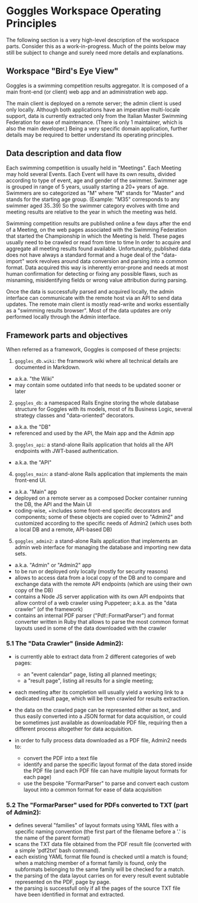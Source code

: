 # Goggles Workspace Operating Principles
The following section is a very high-level description of the workspace parts. Consider this as a work-in-progress.
Much of the points below may still be subject to change and surely need more details and explanations.

## Workspace "Bird's Eye View"
Goggles is a swimming competition results aggregator. It is composed of a main front-end (or client) web app and an administration web app.

The main client is deployed on a remote server; the admin client is used only locally.
Although both applications have an imperative multi-locale support, data is currently extracted only from the Italian Master Swimming Federation for ease of maintenance.
(There is only 1 maintainer, which is also the main developer.)
Being a very specific domain application, further details may be required to better understand its operating principles.

## Data description and data flow
Each swimming competition is usually held in "Meetings". Each Meeting may hold several Events.
Each Event will have its own results, divided according to type of event, age and gender of the swimmer.
Swimmer age is grouped in range of 5 years, usually starting a 20+ years of age.
Swimmers are so categorized as "M<XX>" where "M" stands for "Master" and <XX> stands for the starting age group. (Example: "M35" corresponds to any swimmer aged 35..39)
So the swimmer category evolves with time and meeting results are relative to the year in which the meeting was held.

Swimming competition results are published online a few days after the end of a Meeting, on the web pages associated with the Swimming Federation that started the Championship in which the Meeting is held.
These pages usually need to be crawled or read from time to time In order to acquire and aggregate all meeting results found available.
Unfortunately, published data does not have always a standard format and a huge deal of the "data-import" work revolves around data conversion and parsing into a common format.
Data acquired this way is inherently error-prone and needs at most human confirmation for detecting or fixing any possible flaws, such as misnaming, misidentifying fields or wrong value attribution during parsing.

Once the data is successfully parsed and acquired locally, the admin interface can communicate with the remote host via an API to send data updates.
The remote main client is mostly read-write and works essentially as a "swimming results browser". Most of the data updates are only performed locally through the Admin interface.

## Framework parts and objectives
When referred as a framework, Goggles is composed of these projects:

1. `goggles_db.wiki`: the framework wiki where all technical details are documented in Markdown.
  - a.k.a. "the Wiki"
  - may contain some outdated info that needs to be updated sooner or later

2. `goggles_db`: a namespaced Rails Engine storing the whole database structure for Goggles with its models, most of its Business Logic, several strategy classes and "data-oriented" decorators.
  - a.k.a. the "DB"
  - referenced and used by the API, the Main app and the Admin app

3. `goggles_api`: a stand-alone Rails application that holds all the API endpoints with JWT-based authentication.
  - a.k.a. the "API"

4. `goggles_main`: a stand-alone Rails application that implements the main front-end UI.
  - a.k.a. "Main" app
  - deployed on a remote server as a composed Docker container running the DB, the API and the Main UI
  - coding-wise, +includes some front-end specific decorators and components; some of these objects are copied over to "Admin2" and customized according to the specific needs of Admin2 (which uses both a local DB and a remote, API-based DB)

5. `goggles_admin2`: a stand-alone Rails application that implements an admin web interface for managing the database and importing new data sets.
  - a.k.a. "Admin" or "Admin2" app
  - to be run or deployed only locally (mostly for security reasons)
  - allows to access data from a local copy of the DB and to compare and exchange data with the remote API endpoints (which are using their own copy of the DB)
  - contains a Node JS server application with its own API endpoints that allow control of a web crawler using Puppeteer; a.k.a. as the "data crawler" (of the framework)
  - contains an internal PDF parser ("Pdf::FormatParser") and format converter written in Ruby that allows to parse the most common format layouts used in some of the data downloaded with the crawler

### 5.1 The "Data Crawler" (inside Admin2):
- is currently able to extract data from 2 different categories of web pages:
  - an "event calendar" page, listing all planned meetings;
  - a "result page", listing all results for a single meeting;

- each meeting after its completion will usually yield a working link to a dedicated result page, which will be then crawled for results extraction.
- the data on the crawled page can be represented either as text, and thus easily converted into a JSON format for data acquisition, or could be sometimes just available as downloadable PDF file, requiring then a different process altogether for data acquisition.
- in order to fully process data downloaded as a PDF file, Admin2 needs to:
  - convert the PDF into a text file
  - identify and parse the specific layout format of the data stored inside the PDF file (and each PDF file can have multiple layout formats for each page)
  - use the bespoke "FormarParser" to parse and convert each custom layout into a common format for ease of data acquisition

### 5.2 The "FormarParser" used for PDFs converted to TXT (part of Admin2):
- defines several "families" of layout formats using YAML files with a specific naming convention (the first part of the filename before a '.' is the name of the parent format)
- scans the TXT data file obtained from the PDF result file (converted with a simple 'pdf2txt' bash command).
- each existing YAML format file found is checked until a match is found; when a matching member of a format family is found, only the subformats belonging to the same family will be checked for a match.
- the parsing of the data layout carries on for every result event subtable represented on the PDF, page by page.
- the parsing is successfull only if all the pages of the source TXT file have been identified in format and extracted.

